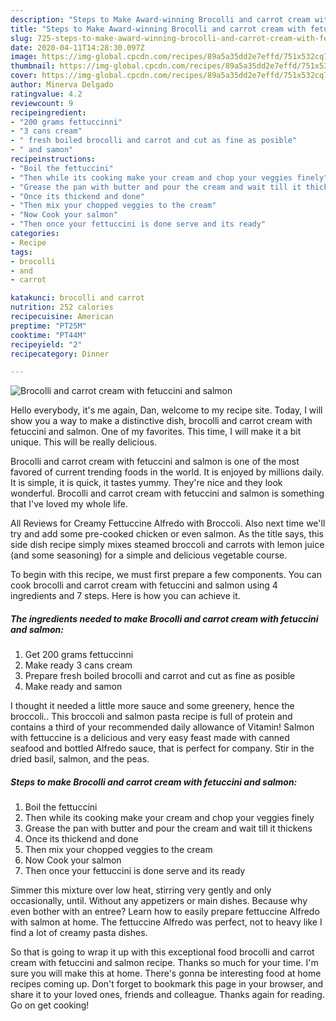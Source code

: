 ```yaml
---
description: "Steps to Make Award-winning Brocolli and carrot cream with fetuccini and salmon"
title: "Steps to Make Award-winning Brocolli and carrot cream with fetuccini and salmon"
slug: 725-steps-to-make-award-winning-brocolli-and-carrot-cream-with-fetuccini-and-salmon
date: 2020-04-11T14:28:30.097Z
image: https://img-global.cpcdn.com/recipes/89a5a35dd2e7effd/751x532cq70/brocolli-and-carrot-cream-with-fetuccini-and-salmon-recipe-main-photo.jpg
thumbnail: https://img-global.cpcdn.com/recipes/89a5a35dd2e7effd/751x532cq70/brocolli-and-carrot-cream-with-fetuccini-and-salmon-recipe-main-photo.jpg
cover: https://img-global.cpcdn.com/recipes/89a5a35dd2e7effd/751x532cq70/brocolli-and-carrot-cream-with-fetuccini-and-salmon-recipe-main-photo.jpg
author: Minerva Delgado
ratingvalue: 4.2
reviewcount: 9
recipeingredient:
- "200 grams fettuccinni"
- "3 cans cream"
- " fresh boiled brocolli and carrot and cut as fine as posible"
- " and samon"
recipeinstructions:
- "Boil the fettuccini"
- "Then while its cooking make your cream and chop your veggies finely"
- "Grease the pan with butter and pour the cream and wait till it thickens"
- "Once its thickend and done"
- "Then mix your chopped veggies to the cream"
- "Now Cook your salmon"
- "Then once your fettuccini is done serve and its ready"
categories:
- Recipe
tags:
- brocolli
- and
- carrot

katakunci: brocolli and carrot 
nutrition: 252 calories
recipecuisine: American
preptime: "PT25M"
cooktime: "PT44M"
recipeyield: "2"
recipecategory: Dinner

---
```



![Brocolli and carrot cream with fetuccini and salmon](https://img-global.cpcdn.com/recipes/89a5a35dd2e7effd/751x532cq70/brocolli-and-carrot-cream-with-fetuccini-and-salmon-recipe-main-photo.jpg)

Hello everybody, it's me again, Dan, welcome to my recipe site. Today, I will show you a way to make a distinctive dish, brocolli and carrot cream with fetuccini and salmon. One of my favorites. This time, I will make it a bit unique. This will be really delicious.

Brocolli and carrot cream with fetuccini and salmon is one of the most favored of current trending foods in the world. It is enjoyed by millions daily. It is simple, it is quick, it tastes yummy. They're nice and they look wonderful. Brocolli and carrot cream with fetuccini and salmon is something that I've loved my whole life.

All Reviews for Creamy Fettuccine Alfredo with Broccoli. Also next time we&#39;ll try and add some pre-cooked chicken or even salmon. As the title says, this side dish recipe simply mixes steamed broccoli and carrots with lemon juice (and some seasoning) for a simple and delicious vegetable course.


To begin with this recipe, we must first prepare a few components. You can cook brocolli and carrot cream with fetuccini and salmon using 4 ingredients and 7 steps. Here is how you can achieve it.

<!--inarticleads1-->

##### The ingredients needed to make Brocolli and carrot cream with fetuccini and salmon:

1. Get 200 grams fettuccinni
1. Make ready 3 cans cream
1. Prepare  fresh boiled brocolli and carrot and cut as fine as posible
1. Make ready  and samon


I thought it needed a little more sauce and some greenery, hence the broccoli.. This broccoli and salmon pasta recipe is full of protein and contains a third of your recommended daily allowance of Vitamin! Salmon with fettuccine is a delicious and very easy feast made with canned seafood and bottled Alfredo sauce, that is perfect for company. Stir in the dried basil, salmon, and the peas. 

<!--inarticleads2-->

##### Steps to make Brocolli and carrot cream with fetuccini and salmon:

1. Boil the fettuccini
1. Then while its cooking make your cream and chop your veggies finely
1. Grease the pan with butter and pour the cream and wait till it thickens
1. Once its thickend and done
1. Then mix your chopped veggies to the cream
1. Now Cook your salmon
1. Then once your fettuccini is done serve and its ready


Simmer this mixture over low heat, stirring very gently and only occasionally, until. Without any appetizers or main dishes. Because why even bother with an entree? Learn how to easily prepare fettuccine Alfredo with salmon at home. The fettuccine Alfredo was perfect, not to heavy like I find a lot of creamy pasta dishes. 

So that is going to wrap it up with this exceptional food brocolli and carrot cream with fetuccini and salmon recipe. Thanks so much for your time. I'm sure you will make this at home. There's gonna be interesting food at home recipes coming up. Don't forget to bookmark this page in your browser, and share it to your loved ones, friends and colleague. Thanks again for reading. Go on get cooking!
